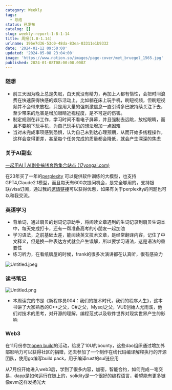 ```yaml
---
category: Weekly
tags:
  - 总结
status: 已发布
catalog: []
slug: weekly-report-1-8-1-14
title: 周报(1.8-1.14)
urlname: 196e7d36-53c0-48da-83ea-03311e1b9332
date: '2024-01-12 09:50:00'
updated: '2024-05-08 23:04:00'
image: 'https://www.notion.so/images/page-cover/met_bruegel_1565.jpg'
published: 2024-01-08T08:00:00.000Z
---
```


### 随想

- 前三天因为晚上总是失眠，白天就没有精力，再加上人都有惰性，会把时间浪费在快速获得快感的娱乐活动上，比如躺在床上玩手机，刷短视频，但刷短视频并不会带来放松，只是用大量的强刺激信息一直引诱多巴胺持续关注下去，至少带来的危害是增加眼睛近视程度，是不可逆的伤害。
- 制定规则在非工作，学习时间不看电子屏幕，并且强制去远眺，放松眼睛，而且不要躺下玩手机，为自己玩手机的想法增加一点困难
- 当对未完成事项感到恐惧，认为自己未到达心理预期，从而开始多线程操作，这样会变得更差，甚至每个任务完成的质量都会降低，就会产生深深的焦虑

### 关于AI副业


[一起用AI | AI副业搞钱套路集合站点 (17yongai.com)](https://17yongai.com/)


在23年买了一年的[perplexity](https://www.perplexity.ai/) 可以提供软件训练的大模型，也支持GPT4,Claude2.1模型，而且每天有600次提问机会，是完全够用的，支持银联/visa订阅，通过我的[邀请链接](https://perplexity.ai/pro?referral_code=SGJ7X87B)可以获得优惠，如果有关于perplexity的问题也可以和我交流。


### 英语学习

- 背单词，通过扇贝的划词记录助手，将阅读文章遇到的生词记录到扇贝生词本中，每天完成打卡，还有一帮准备高考的小朋友一起加油
- 学习语法，之前基础太差，能阅读英文技术文章，是经常翻译内容，记住了中文释义，但是换一种表达方式就会产生误解，所以要学习语法，这是语法的重要性
- 练习听力，在看纸牌屋的时候，frank的很多次演讲都在认真听，很有感染力

![Untitled.jpeg](https://prod-files-secure.s3.us-west-2.amazonaws.com/5d24fe63-e567-4804-86f9-9fdc62e13082/c33f3733-be40-431e-a494-10399ac86f32/Untitled.jpeg?X-Amz-Algorithm=AWS4-HMAC-SHA256&X-Amz-Content-Sha256=UNSIGNED-PAYLOAD&X-Amz-Credential=ASIAZI2LB466USBTHUIC%2F20250401%2Fus-west-2%2Fs3%2Faws4_request&X-Amz-Date=20250401T213424Z&X-Amz-Expires=3600&X-Amz-Security-Token=IQoJb3JpZ2luX2VjEF0aCXVzLXdlc3QtMiJIMEYCIQDHVc6abSFedibwdwjrIjYW5utTcIsctXFaWICgXNzxDgIhAMm8JotkrwzewfM2CEJ9rYP8o8B2qiw3vAmSXeKMwGZIKogECMb%2F%2F%2F%2F%2F%2F%2F%2F%2F%2FwEQABoMNjM3NDIzMTgzODA1Igz7C2%2FDXE8MzhonsSAq3AOFQhM44ThVOP6d57BFpwlg88UB9GX%2Fr8CpyeOmtbCzfYRm%2FejpYqXkVz3B5wD0gp%2Bv0eT5s1XUhae7dS10nnyfNp89WXwnxgPvG%2Fm%2BGCq%2BlwbnzqVtxSfi0tYSKkaZHAqv96PN4IZzMNXeRIsNPboZVEUOirrVB1TOjki6l02SyItLVHrTEa1ScIW3iNnP4h3Rt4GBH8gu18mUzncRH3jf1WcCDtjR8BI%2BVYiLqFdxvJ1Peyl%2FiykyEILujMJSLQLK6L%2FKgTKLWeAJnjjN%2B%2Bw6MX5A60jV1jBsXZUsOO0pDu%2BbQDAx6bX0inCZgQWnjto86zNSZ7rqM4X3xY0FT7Vm1mkZAiDohUsGUB%2FY1jdpdSfwZDFiOXsEoDtpBYr%2BN%2FouFeEbTYRw%2FeD6fTaltTfYP%2FsFl5BfaIBd38qjquJhWgqm6B%2FspvAn4yqp1nHnj4lk11X9JcVNpxKHdeYjwZ3sALBMMQ6xfUGtefRKJm6hSU%2FxEXAJw4Zm8O5GaVD2M6GvvW4WKbNptCVImnR2oTX3UOn2uLVLQaFjF7LfwTfow2NBO3HItRVP7%2FbsH6tdfyQMzGrezIOSackq1P5SCWd11dt3uBNi%2Fv2mcv%2B3vXwE4DCbWGJk%2Fh8joiIXeDDYp7G%2FBjqkASdG%2BrfN5Zi77uUeCnqiNr%2BZBhWtsKuOf02Wm7j2vLO2hN1p%2BhLIpccyjDJpE9rVbqw1RZ6yxI9mlXjigp2jrtvsX1HHqnlKaJJbUzahnZvRGUP7MSZkha7%2B%2Fb5eH2b0M9NQkQTdccgBOcN92UbGVHNAc9e%2BRrWOvgRFK8f0V3FZt%2FL7yg8q3DTMlZbrqmB5CkJx7xpKJ18irA2vXVUxbchz4iXX&X-Amz-Signature=8ffcb7f23b6b88a7cd83c8368c59a24eaac2898dc8cd40c80118b25a0ebea1ce&X-Amz-SignedHeaders=host&x-id=GetObject)


### 读书笔记


![Untitled.png](https://prod-files-secure.s3.us-west-2.amazonaws.com/5d24fe63-e567-4804-86f9-9fdc62e13082/96aa439a-1c95-4054-aa84-ef4e0c8eb5d1/Untitled.png?X-Amz-Algorithm=AWS4-HMAC-SHA256&X-Amz-Content-Sha256=UNSIGNED-PAYLOAD&X-Amz-Credential=ASIAZI2LB466USBTHUIC%2F20250401%2Fus-west-2%2Fs3%2Faws4_request&X-Amz-Date=20250401T213424Z&X-Amz-Expires=3600&X-Amz-Security-Token=IQoJb3JpZ2luX2VjEF0aCXVzLXdlc3QtMiJIMEYCIQDHVc6abSFedibwdwjrIjYW5utTcIsctXFaWICgXNzxDgIhAMm8JotkrwzewfM2CEJ9rYP8o8B2qiw3vAmSXeKMwGZIKogECMb%2F%2F%2F%2F%2F%2F%2F%2F%2F%2FwEQABoMNjM3NDIzMTgzODA1Igz7C2%2FDXE8MzhonsSAq3AOFQhM44ThVOP6d57BFpwlg88UB9GX%2Fr8CpyeOmtbCzfYRm%2FejpYqXkVz3B5wD0gp%2Bv0eT5s1XUhae7dS10nnyfNp89WXwnxgPvG%2Fm%2BGCq%2BlwbnzqVtxSfi0tYSKkaZHAqv96PN4IZzMNXeRIsNPboZVEUOirrVB1TOjki6l02SyItLVHrTEa1ScIW3iNnP4h3Rt4GBH8gu18mUzncRH3jf1WcCDtjR8BI%2BVYiLqFdxvJ1Peyl%2FiykyEILujMJSLQLK6L%2FKgTKLWeAJnjjN%2B%2Bw6MX5A60jV1jBsXZUsOO0pDu%2BbQDAx6bX0inCZgQWnjto86zNSZ7rqM4X3xY0FT7Vm1mkZAiDohUsGUB%2FY1jdpdSfwZDFiOXsEoDtpBYr%2BN%2FouFeEbTYRw%2FeD6fTaltTfYP%2FsFl5BfaIBd38qjquJhWgqm6B%2FspvAn4yqp1nHnj4lk11X9JcVNpxKHdeYjwZ3sALBMMQ6xfUGtefRKJm6hSU%2FxEXAJw4Zm8O5GaVD2M6GvvW4WKbNptCVImnR2oTX3UOn2uLVLQaFjF7LfwTfow2NBO3HItRVP7%2FbsH6tdfyQMzGrezIOSackq1P5SCWd11dt3uBNi%2Fv2mcv%2B3vXwE4DCbWGJk%2Fh8joiIXeDDYp7G%2FBjqkASdG%2BrfN5Zi77uUeCnqiNr%2BZBhWtsKuOf02Wm7j2vLO2hN1p%2BhLIpccyjDJpE9rVbqw1RZ6yxI9mlXjigp2jrtvsX1HHqnlKaJJbUzahnZvRGUP7MSZkha7%2B%2Fb5eH2b0M9NQkQTdccgBOcN92UbGVHNAc9e%2BRrWOvgRFK8f0V3FZt%2FL7yg8q3DTMlZbrqmB5CkJx7xpKJ18irA2vXVUxbchz4iXX&X-Amz-Signature=22537a735137f34189d3d70bb620bb7f178b41a8912eb300c7184d17072be5b6&X-Amz-SignedHeaders=host&x-id=GetObject)

- 本周读完的书是《新程序员004：我们的技术时代，我们的程序人生》，这本书讲了大家熟悉的C++之父，C#之父，Mysql之父，VUE创始人尤雨溪，他们对技术的思考，对开源的理解，编程范式以及软件世界对现实世界产生的影响

### Web3


在11月份参加[open build](https://openbuild.xyz/learn/challenges)的活动，给发了10U的bounty，这些dao组织通过增加外部影响力可以获得社区的捐赠，还去参加了一个制作在线代码编译解释执行的开源团队，使用go编写build pack，用于编译rust的sui链应用


从7月份开始进入web3后，学到了很多内容，加密，智能合约，如何完成一笔交易，dapp是如何运行在链上的，solidity是一个很好的编程语言，希望能有更多链像evm这样发扬光大

